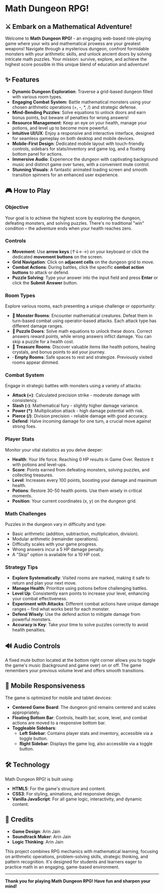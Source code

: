# Math Dungeon RPG!

## ⚔️ Embark on a Mathematical Adventure!

Welcome to **Math Dungeon RPG!** - an engaging web-based role-playing game where your wits and mathematical prowess are your greatest weapons! Navigate through a mysterious dungeon, confront formidable monsters with your arithmetic skills, and unlock ancient doors by solving intricate math puzzles. Your mission: survive, explore, and achieve the highest score possible in this unique blend of education and adventure!

## ✨ Features

*   **Dynamic Dungeon Exploration**: Traverse a grid-based dungeon filled with various room types.
*   **Engaging Combat System**: Battle mathematical monsters using your chosen arithmetic operations (+, -, \*, /) and strategic defense.
*   **Mind-Bending Puzzles**: Solve equations to unlock doors and earn bonus points, but beware of penalties for wrong answers!
*   **Resource Management**: Keep an eye on your health, manage your potions, and level up to become more powerful.
*   **Intuitive UI/UX**: Enjoy a responsive and interactive interface, designed for seamless gameplay on both desktop and mobile devices.
*   **Mobile-First Design**: Dedicated mobile layout with touch-friendly controls, sidebars for stats/inventory and game log, and a floating bottom panel for actions.
*   **Immersive Audio**: Experience the dungeon with captivating background music and distinct game over tunes, with a convenient mute control.
*   **Stunning Visuals**: A fantastic animated loading screen and smooth transition spinners for an enhanced user experience.

## 🎮 How to Play

### Objective
Your goal is to achieve the highest score by exploring the dungeon, defeating monsters, and solving puzzles. There's no traditional "win" condition – the adventure ends when your health reaches zero.

### Controls
*   **Movement**: Use **arrow keys** (↑↓←→) on your keyboard or click the dedicated **movement buttons** on the screen.
*   **Grid Navigation**: Click on **adjacent cells** on the dungeon grid to move.
*   **Combat Actions**: During battles, click the specific **combat action buttons** to attack or defend.
*   **Puzzle Solving**: Type your answer into the input field and press **Enter** or click the **Submit Answer** button.

### Room Types
Explore various rooms, each presenting a unique challenge or opportunity:
*   **👹 Monster Rooms**: Encounter mathematical creatures. Defeat them in turn-based combat using operator-based attacks. Each attack type has different damage ranges.
*   **🚪 Puzzle Doors**: Solve math equations to unlock these doors. Correct answers reward points, while wrong answers inflict damage. You can skip a puzzle for a health cost.
*   **💎 Treasure Rooms**: Discover valuable items like health potions, healing crystals, and bonus points to aid your journey.
*   **· Empty Rooms**: Safe spaces to rest and strategize. Previously visited rooms appear dimmed.

### Combat System
Engage in strategic battles with monsters using a variety of attacks:
*   **Attack (+)**: Calculated precision strike - moderate damage with consistency.
*   **Slash (-)**: Mathematical fury - slightly higher damage variance.
*   **Power (\*)**: Multiplication attack - high damage potential with risk.
*   **Pierce (/)**: Division precision - reliable damage with good accuracy.
*   **Defend**: Halve incoming damage for one turn, a crucial move against strong foes.

### Player Stats
Monitor your vital statistics as you delve deeper:
*   **Health**: Your life force. Reaching 0 HP results in Game Over. Restore it with potions and level-ups.
*   **Score**: Points earned from defeating monsters, solving puzzles, and collecting treasures.
*   **Level**: Increases every 100 points, boosting your damage and maximum health.
*   **Potions**: Restore 30-50 health points. Use them wisely in critical moments.
*   **Position**: Your current coordinates (x, y) on the dungeon grid.

### Math Challenges
Puzzles in the dungeon vary in difficulty and type:
*   Basic arithmetic (addition, subtraction, multiplication, division).
*   Modular arithmetic (remainder operations).
*   Difficulty scales with your game progress.
*   Wrong answers incur a 5 HP damage penalty.
*   A "Skip" option is available for a 10 HP cost.

### Strategy Tips
*   **Explore Systematically**: Visited rooms are marked, making it safe to return and plan your next move.
*   **Manage Health**: Prioritize using potions before challenging battles.
*   **Level Up**: Consistently earn points to increase your level, enhancing your combat effectiveness.
*   **Experiment with Attacks**: Different combat actions have unique damage ranges – find what works best for each monster.
*   **Defend Wisely**: Use the defend action to mitigate damage from powerful monsters.
*   **Accuracy is Key**: Take your time to solve puzzles correctly to avoid health penalties.

## 🔊 Audio Controls
A fixed mute button located at the bottom right corner allows you to toggle the game's music (background and game over) on or off. The game remembers your previous volume level and offers smooth transitions.

## 📱 Mobile Responsiveness
The game is optimized for mobile and tablet devices:
*   **Centered Game Board**: The dungeon grid remains centered and scales appropriately.
*   **Floating Bottom Bar**: Controls, health bar, score, level, and combat actions are moved to a responsive bottom bar.
*   **Toggleable Sidebars**:
    *   **Left Sidebar**: Contains player stats and inventory, accessible via a toggle button.
    *   **Right Sidebar**: Displays the game log, also accessible via a toggle button.

## 🛠️ Technology
Math Dungeon RPG! is built using:
*   **HTML5**: For the game's structure and content.
*   **CSS3**: For styling, animations, and responsive design.
*   **Vanilla JavaScript**: For all game logic, interactivity, and dynamic content.

## 👑 Credits
*   **Game Design**: Arin Jain
*   **Soundtrack Maker**: Arin Jain
*   **Logic Thinking**: Arin Jain

This project combines RPG mechanics with mathematical learning, focusing on arithmetic operations, problem-solving skills, strategic thinking, and pattern recognition. It's designed for students and learners eager to practice math in an engaging, game-based environment.

---
**Thank you for playing Math Dungeon RPG! Have fun and sharpen your mind!** 